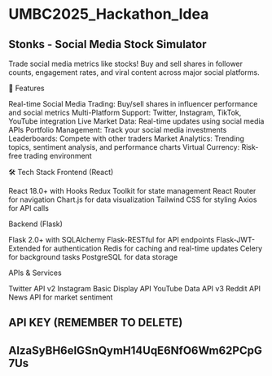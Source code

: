 # UMBC2025_Hackathon_Idea

## Stonks - Social Media Stock Simulator ##

Trade social media metrics like stocks! Buy and sell shares in follower counts, engagement rates, and viral content across major social platforms.

🚀 Features

Real-time Social Media Trading: Buy/sell shares in influencer performance and social metrics
Multi-Platform Support: Twitter, Instagram, TikTok, YouTube integration
Live Market Data: Real-time updates using social media APIs
Portfolio Management: Track your social media investments
Leaderboards: Compete with other traders
Market Analytics: Trending topics, sentiment analysis, and performance charts
Virtual Currency: Risk-free trading environment

🛠️ Tech Stack
Frontend (React)

React 18.0+ with Hooks
Redux Toolkit for state management
React Router for navigation
Chart.js for data visualization
Tailwind CSS for styling
Axios for API calls

Backend (Flask)

Flask 2.0+ with SQLAlchemy
Flask-RESTful for API endpoints
Flask-JWT-Extended for authentication
Redis for caching and real-time updates
Celery for background tasks
PostgreSQL for data storage

APIs & Services

Twitter API v2
Instagram Basic Display API
YouTube Data API v3
Reddit API
News API for market sentiment

## API KEY (REMEMBER TO DELETE)
## AIzaSyBH6eIGSnQymH14UqE6NfO6Wm62PCpG7Us
